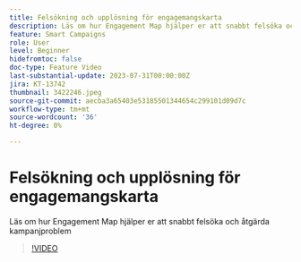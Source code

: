 ```yaml
---
title: Felsökning och upplösning för engagemangskarta
description: Läs om hur Engagement Map hjälper er att snabbt felsöka och åtgärda kampanjproblem
feature: Smart Campaigns
role: User
level: Beginner
hidefromtoc: false
doc-type: Feature Video
last-substantial-update: 2023-07-31T00:00:00Z
jira: KT-13742
thumbnail: 3422246.jpeg
source-git-commit: aecba3a65403e53185501344654c299101d09d7c
workflow-type: tm+mt
source-wordcount: '36'
ht-degree: 0%

---
```



# Felsökning och upplösning för engagemangskarta

Läs om hur Engagement Map hjälper er att snabbt felsöka och åtgärda kampanjproblem

>[!VIDEO](https://video.tv.adobe.com/v/3422246/?learn=on)
